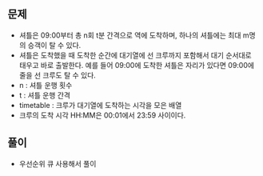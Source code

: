 ## 문제
- 셔틀은 09:00부터 총 n회 t분 간격으로 역에 도착하며, 하나의 셔틀에는 최대 m명의 승객이 탈 수 있다.
- 셔틀은 도착했을 때 도착한 순간에 대기열에 선 크루까지 포함해서 대기 순서대로 태우고 바로 출발한다. 예를 들어 09:00에 도착한 셔틀은 자리가 있다면 09:00에 줄을 선 크루도 탈 수 있다.
- n : 셔틀 운행 횟수
- t : 셔틀 운행 간격
- timetable : 크루가 대기열에 도착하는 시각을 모은 배열
- 크루의 도착 시각 HH:MM은 00:01에서 23:59 사이이다.
  
## 풀이
- 우선순위 큐 사용해서 풀이

